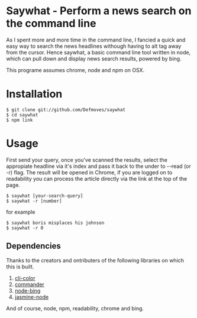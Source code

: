 Saywhat - Perform a news search on the command line
===================================================

As I spent more and more time in the command line, I fancied a quick and easy way to search the news headlines withough having to alt tag away from the cursor. Hence saywhat, a basic command line tool written in node, which can pull down and display news search results, powered by bing. 

This programe assumes chrome, node and npm on OSX.

# Installation
```
$ git clone git://github.com/Defmoves/saywhat
$ cd saywhat
$ npm link
```

# Usage

First send your query, once you've scanned the results, select the appropiate headline via it's index and pass it back to the under to --read (or -r) flag. The result will be opened in Chrome, if you are logged on to readability you can process the article directly via the link at the top of the page.

```
$ saywhat [your-search-query]
$ saywhat -r [number]
```

for example

```
$ saywhat boris misplaces his johnson
$ saywhat -r 0
```

Dependencies
--------------------------------------

Thanks to the creators and ontributers of the following libraries on which this is built.

1. [cli-color](https://github.com/medikoo/cli-color)
2. [commander](https://github.com/visionmedia/commander.js)
3. [node-bing](https://github.com/thinkphp/node-bing)
4. [jasmine-node](https://github.com/mhevery/jasmine-node)

And of course, node, npm, readability, chrome and bing.
